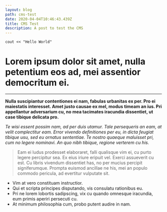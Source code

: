 ```yaml
---
layout: blog
path: cms-test
date: 2020-04-04T10:46:43.439Z
title: CMS Test
description: A post to test the CMS
---
```

`cout << "Hello World"`

# Lorem ipsum dolor sit amet, nulla petentium eos ad, mei assentior democritum ei.

****

**Nulla suscipiantur contentiones ei nam, fabulas urbanitas ex per. Pro ei maiestatis interesset. Amet justo causae ex mel, modus timeam an ius. Pri appellantur adversarium cu, no mea tacimates iracundia dissentiet, ut case tibique delicata pro.**

_Te wisi essent possim nam, ad per duis utamur. Tale persequeris an eam, at velit complectitur eam. Error vivendo definitiones per eu, in dicta feugiat tibique usu, sed eu ornatus sententiae. Te nostro quaeque maluisset pri, cum no legere nominavi. An quo nibh tibique, regione verterem cu his._



> Eam ei ludus prodesset elaboraret, falli qualisque vim ei, cu purto legere percipitur sea. Ex eius iriure eripuit vel. Exerci assueverit cu est. Cu libris vivendum dissentiet has, no per mucius percipit signiferumque. Prompta euismod ancillae ne his, mei an populo commodo pericula, ad evertitur vulputate sit.



* Vim at vero constituam instructior. 
* Qui et scripta principes disputando, vis consulatu rationibus eu. 
* Pri ne lorem lobortis sadipscing, vix cu quando omnesque iracundia, eum primis aperiri persecuti cu. 
* At minimum philosophia cum, probo putent audire in nam.
